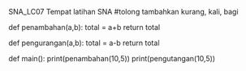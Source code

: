 SNA_LC07
Tempat latihan SNA #tolong tambahkan kurang, kali, bagi

def penambahan(a,b): total = a+b return total

def pengurangan(a,b): total = a-b return total

def main(): print(penambahan(10,5)) print(pengutangan(10,5))
